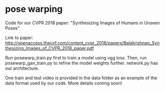 # pose warping

Code for our CVPR 2018 paper: "Synthesizing Images of Humans in Unseen Poses"

Link to paper: http://openaccess.thecvf.com/content_cvpr_2018/papers/Balakrishnan_Synthesizing_Images_of_CVPR_2018_paper.pdf

Run posewarp_train.py first to train a model using vgg loss. 
Then, run posewarp_gan_train.py to refine the model weights further.
network.py has our architecture. 

One train and test video is provided in the data folder
as an example of the data format used by our code. More details coming soon!
